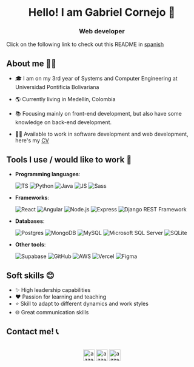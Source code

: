 <h1 align="center">Hello! I am Gabriel Cornejo 👋</h1>

<h3 align="center">Web developer</h3>

Click on the following link to check out this README in [spanish](https://github.com/GabrielCornejoB/GabrielCornejoB/blob/master/README-ES.md)

## About me 🙋‍♂️

- 🎓 I am on my 3rd year of Systems and Computer Engineering at Universidad Pontificia Bolivariana

- 🌎 Currently living in Medellín, Colombia

- 📚 Focusing mainly on front-end development, but also have some knowledge on back-end development.

- 👨‍💻 Available to work in software development and web development, here's my [CV](https://github.com/GabrielCornejoB/GabrielCornejoB/blob/master/CV-GabrielCornejo-EN.pdf)

## Tools I use / would like to work 🧰

- **Programming languages**:

  ![TS](https://img.shields.io/badge/TypeScript-007ACC?style=for-the-badge&logo=typescript&logoColor=white)
  ![Python](https://img.shields.io/badge/Python-3776AB?style=for-the-badge&logo=python&logoColor=white)
  ![Java](https://img.shields.io/badge/Java-ED8B00?style=for-the-badge&logo=java&logoColor=white)
  ![JS](https://img.shields.io/badge/JavaScript-F7DF1E?style=for-the-badge&logo=javascript&logoColor=black)
  ![Sass](https://img.shields.io/badge/Sass-CC6699?style=for-the-badge&logo=sass&logoColor=white)

- **Frameworks**:

  ![React](https://img.shields.io/badge/React-20232A?style=for-the-badge&logo=react&logoColor=61DAFB)
  ![Angular](https://img.shields.io/badge/Angular-DD0031?style=for-the-badge&logo=angular&logoColor=white)
  ![Node.js](https://img.shields.io/badge/Node.js-43853D?style=for-the-badge&logo=node.js&logoColor=white)
  ![Express](https://img.shields.io/badge/Express.js-404D59?style=for-the-badge)
  ![Django REST Framework](https://img.shields.io/badge/Django-092E20?style=for-the-badge&logo=django&logoColor=white)

- **Databases**:

  ![Postgres](https://img.shields.io/badge/PostgreSQL-316192?style=for-the-badge&logo=postgresql&logoColor=white)
  ![MongoDB](https://img.shields.io/badge/MongoDB-4EA94B?style=for-the-badge&logo=mongodb&logoColor=white)
  ![MySQL](https://img.shields.io/badge/MySQL-00000F?style=for-the-badge&logo=mysql&logoColor=white)
  ![Microsoft SQL Server](https://img.shields.io/badge/Microsoft_SQL_Server-CC2927?style=for-the-badge&logo=microsoft-sql-server&logoColor=white)
  ![SQLite](https://img.shields.io/badge/SQLite-07405E?style=for-the-badge&logo=sqlite&logoColor=white)

- **Other tools**:

  ![Supabase](https://img.shields.io/badge/Supabase-181818?style=for-the-badge&logo=supabase&logoColor=white)
  ![GitHub](https://img.shields.io/badge/GitHub-100000?style=for-the-badge&logo=github&logoColor=white)
  ![AWS](https://img.shields.io/badge/Amazon_AWS-232F3E?style=for-the-badge&logo=amazon-aws&logoColor=white)
  ![Vercel](https://img.shields.io/badge/Vercel-000000?style=for-the-badge&logo=vercel&logoColor=white)
  ![Figma](https://img.shields.io/badge/Figma-F24E1E?style=for-the-badge&logo=figma&logoColor=white)

## Soft skills 😊

- ✨ High leadership capabilities
- ❤️ Passion for learning and teaching
- ⭐ Skill to adapt to different dynamics and work styles
- 🌐 Great communication skills

## Contact me! 📞

<p align="center">
      <br/>
      <a href="https://www.linkedin.com/in/gabriel-cornejo-a66976239/" target="blank"><img align="center"
         src="https://img.shields.io/badge/linkedin-%231DA1F2.svg?style=for-the-badge&logo=linkedin&logoColor=white"
         alt="azzar" height="30"/></a>
      <a href="mailto:gabrielcorbot@gmail.com" target="blank"><img align="center"
         src="https://img.shields.io/badge/gmail-EA4335.svg?style=for-the-badge&logo=gmail&logoColor=white"
         alt="azzar" height="30"/></a>
      <a href="https://www.instagram.com/cornejoooo__/?hl=es-la" target="blank"><img align="center"
         src="https://img.shields.io/badge/instagram-%23E4405F.svg?style=for-the-badge&logo=Instagram&logoColor=white"
         alt="azzar" height="30"/></a>
</p>
